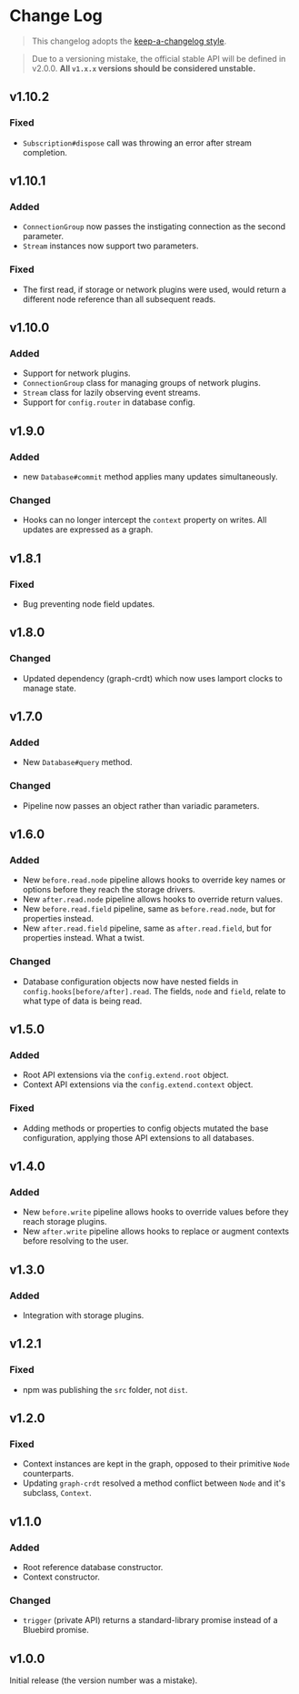 # Change Log

> This changelog adopts the [keep-a-changelog style](http://keepachangelog.com/en/0.3.0/).

> Due to a versioning mistake, the official stable API will be defined in v2.0.0.
**All `v1.x.x` versions should be considered unstable.**

## v1.10.2
### Fixed
- `Subscription#dispose` call was throwing an error after stream completion.

## v1.10.1
### Added
- `ConnectionGroup` now passes the instigating connection as the second parameter.
- `Stream` instances now support two parameters.

### Fixed
- The first read, if storage or network plugins were used, would return a different node reference than all subsequent reads.

## v1.10.0
### Added
- Support for network plugins.
- `ConnectionGroup` class for managing groups of network plugins.
- `Stream` class for lazily observing event streams.
- Support for `config.router` in database config.

## v1.9.0
### Added
- new `Database#commit` method applies many updates simultaneously.

### Changed
- Hooks can no longer intercept the `context` property on writes. All updates are expressed as a graph.

## v1.8.1
### Fixed
- Bug preventing node field updates.

## v1.8.0
### Changed
- Updated dependency (graph-crdt) which now uses lamport clocks to manage state.

## v1.7.0
### Added
- New `Database#query` method.

### Changed
- Pipeline now passes an object rather than variadic parameters.

## v1.6.0
### Added
- New `before.read.node` pipeline allows hooks to override key names or options before they reach the storage drivers.
- New `after.read.node` pipeline allows hooks to override return values.
- New `before.read.field` pipeline, same as `before.read.node`, but for properties instead.
- New `after.read.field` pipeline, same as `after.read.field`, but for properties instead. What a twist.

### Changed
- Database configuration objects now have nested fields in `config.hooks[before/after].read`. The fields, `node` and `field`, relate to what type of data is being read.

## v1.5.0
### Added
- Root API extensions via the `config.extend.root` object.
- Context API extensions via the `config.extend.context` object.

### Fixed
- Adding methods or properties to config objects mutated the base configuration, applying those API extensions to all databases.

## v1.4.0
### Added
- New `before.write` pipeline allows hooks to override values before they reach storage plugins.
- New `after.write` pipeline allows hooks to replace or augment contexts before resolving to the user.

## v1.3.0
### Added
- Integration with storage plugins.

## v1.2.1
### Fixed
- npm was publishing the `src` folder, not `dist`.

## v1.2.0
### Fixed
- Context instances are kept in the graph, opposed to their primitive `Node` counterparts.
- Updating `graph-crdt` resolved a method conflict between `Node` and it's subclass, `Context`.

## v1.1.0
### Added
- Root reference database constructor.
- Context constructor.

### Changed
- `trigger` (private API) returns a standard-library promise instead of a Bluebird promise.

## v1.0.0
Initial release (the version number was a mistake).
